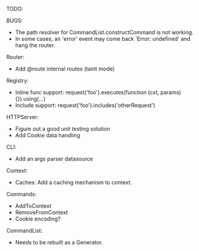 TODO:

BUGS:

- The path resolver for CommandList.constructCommand is not working.
- In some cases, an 'error' event may come back 'Error: undefined' and hang the router.

Router:

- Add @route internal routes (taint mode)

Registry:

- Inline func support: request('foo').executes(function (cxt, params) {}).using(...)
- Include support: request('foo').includes('otherRequest')

HTTPServer:

- Figure out a good unit testing solution
- Add Cookie data handling

CLI:

- Add an args parser datasource

Context:

- Caches: Add a caching mechanism to context.

Commands:

- AddToContext
- RemoveFromContext
- Cookie encoding?

CommandList:

- Needs to be rebuilt as a Generator.

